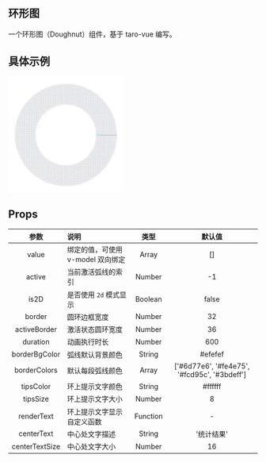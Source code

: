 ## 环形图
一个环形图（Doughnut）组件，基于 taro-vue 编写。

## 具体示例

![图例](./screen.gif)

## Props
|      参数      | 说明                              |   类型   |                    默认值                    |
| :------------: | :-------------------------------- | :------: | :------------------------------------------: |
|     value      | 绑定的值，可使用 v-model 双向绑定 |  Array   |                      []                      |
|     active     | 当前激活弧线的索引                |  Number  |                      -1                      |
|      is2D      | 是否使用 `2d` 模式显示            | Boolean  |                    false                     |
|     border     | 圆环边框宽度                      |  Number  |                      32                      |
|  activeBorder  | 激活状态圆环宽度                  |  Number  |                      36                      |
|    duration    | 动画执行时长                      |  Number  |                     600                      |
| borderBgColor  | 弧线默认背景颜色                  |  String  |                   #efefef                    |
|  borderColors  | 默认每段弧线颜色                  |  Array   | ['#6d77e6', '#fe4e75', '#fcd95c', '#3bdeff'] |
|   tipsColor    | 环上提示文字颜色                  |  String  |                   #ffffff                    |
|    tipsSize    | 环上提示文字大小                  |  Number  |                      8                       |
|   renderText   | 环上提示文字显示自定义函数        | Function |                      -                       |
|   centerText   | 中心处文字描述                    |  String  |                  '统计结果'                  |
| centerTextSize | 中心处文字大小                    |  Number  |                      16                      |